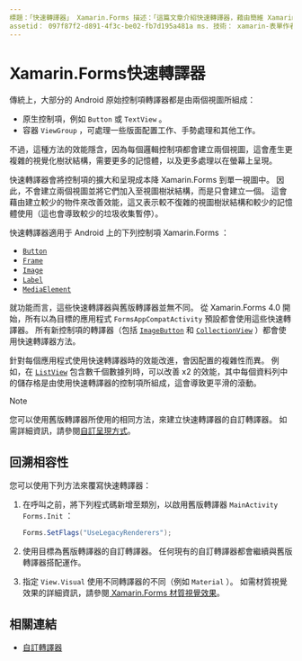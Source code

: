 ```yaml
---
標題：「快速轉譯器」 Xamarin.Forms 描述：「這篇文章介紹快速轉譯器，藉由簡維 Xamarin.Forms 產生的原生控制項階層，減少 Android 上控制項的擴大和呈現成本。」
assetid： 097f87f2-d891-4f3c-be02-fb7d195a481a ms. 技術： xamarin-表單作者： davidbritch ms. author： dabritch ms. 日期：05/28/2020 否-loc： [ Xamarin.Forms ， Xamarin.Essentials ]
---
```


# <a name="xamarinforms-fast-renderers"></a>Xamarin.Forms快速轉譯器

傳統上，大部分的 Android 原始控制項轉譯器都是由兩個視圖所組成：

- 原生控制項，例如 `Button` 或 `TextView` 。
- 容器 `ViewGroup` ，可處理一些版面配置工作、手勢處理和其他工作。

不過，這種方法的效能隱含，因為每個邏輯控制項都會建立兩個視圖，這會產生更複雜的視覺化樹狀結構，需要更多的記憶體，以及更多處理以在螢幕上呈現。

快速轉譯器會將控制項的擴大和呈現成本降 Xamarin.Forms 到單一視圖中。 因此，不會建立兩個視圖並將它們加入至視圖樹狀結構，而是只會建立一個。 這會藉由建立較少的物件來改善效能，這又表示較不復雜的視圖樹狀結構和較少的記憶體使用（這也會導致較少的垃圾收集暫停）。

快速轉譯器適用于 Android 上的下列控制項 Xamarin.Forms ：

- [`Button`](xref:Xamarin.Forms.Button)
- [`Frame`](xref:Xamarin.Forms.Frame)
- [`Image`](xref:Xamarin.Forms.Image)
- [`Label`](xref:Xamarin.Forms.Label)
- [`MediaElement`](xref:Xamarin.Forms.MediaElement)

就功能而言，這些快速轉譯器與舊版轉譯器並無不同。 從 Xamarin.Forms 4.0 開始，所有以為目標的應用程式 `FormsAppCompatActivity` 預設都會使用這些快速轉譯器。 所有新控制項的轉譯器（包括 [`ImageButton`](xref:Xamarin.Forms.ImageButton) 和 [`CollectionView`](xref:Xamarin.Forms.CollectionView) ）都會使用快速轉譯器方法。

針對每個應用程式使用快速轉譯器時的效能改進，會因配置的複雜性而異。 例如，在 [`ListView`](xref:Xamarin.Forms.ListView) 包含數千個數據列時，可以改善 x2 的效能，其中每個資料列中的儲存格是由使用快速轉譯器的控制項所組成，這會導致更平滑的滾動。

> [!NOTE]
> 您可以使用舊版轉譯器所使用的相同方法，來建立快速轉譯器的自訂轉譯器。 如需詳細資訊，請參閱[自訂呈現方式](~/xamarin-forms/app-fundamentals/custom-renderer/index.md)。

## <a name="backwards-compatibility"></a>回溯相容性

您可以使用下列方法來覆寫快速轉譯器：

1. 在呼叫之前，將下列程式碼新增至類別，以啟用舊版轉譯器 `MainActivity` `Forms.Init` ：

    ```csharp
    Forms.SetFlags("UseLegacyRenderers");
    ```

1. 使用目標為舊版轉譯器的自訂轉譯器。 任何現有的自訂轉譯器都會繼續與舊版轉譯器搭配運作。
1. 指定 `View.Visual` 使用不同轉譯器的不同（例如 `Material` ）。 如需材質視覺效果的詳細資訊，請參閱[ Xamarin.Forms 材質視覺效果](~/xamarin-forms/user-interface/visual/material-visual.md)。

## <a name="related-links"></a>相關連結

- [自訂轉譯器](~/xamarin-forms/app-fundamentals/custom-renderer/index.md)
